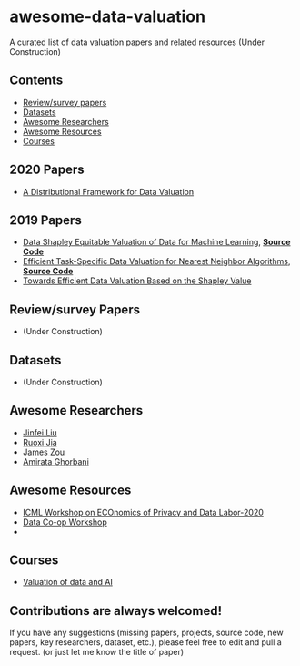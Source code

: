 # awesome-data-valuation
A curated list of data valuation papers and related resources (Under Construction)

## Contents
 - [Review/survey papers](https://github.com/murari023/awesome-background-subtraction#reviewsurvey-papers)
 - [Datasets](https://github.com/murari023/awesome-background-subtraction#datasets)
 - [Awesome Researchers](https://github.com/murari023/awesome-background-subtraction#awesome-researchers)
 - [Awesome Resources](https://github.com/murari023/awesome-background-subtraction#awesome-resources)
 - [Courses](https://github.com/murari023/awesome-background-subtraction/blob/master/README.md#projects)

## 2020 Papers
- [A Distributional Framework for Data Valuation](https://arxiv.org/abs/2002.12334)

## 2019 Papers
- [Data Shapley Equitable Valuation of Data for Machine Learning](http://proceedings.mlr.press/v97/ghorbani19c/ghorbani19c.pdf), [**Source Code**](https://github.com/amiratag/DataShapley)
- [Efficient Task-Specific Data Valuation for Nearest Neighbor Algorithms](https://arxiv.org/abs/1908.08619), [**Source Code**](https://github.com/murari023/KNN-PVLDB)
- [Towards Efficient Data Valuation Based on the Shapley Value](https://arxiv.org/abs/1902.10275)

## Review/survey Papers
- (Under Construction)

## Datasets
- (Under Construction)

## Awesome Researchers
- [Jinfei Liu](http://www.mathcs.emory.edu/~jliu253/)
- [Ruoxi Jia](https://ruoxijia.info/)
- [James Zou](https://www.james-zou.com/)
- [Amirata Ghorbani](https://www.amiratag.com/)

## Awesome Resources
- [ICML Workshop on ECOnomics of Privacy and Data Labor-2020](https://vasiloglou.github.io/EcoPaDL/)
- [Data Co-op Workshop](https://csrcl.huji.ac.il/event/data-co-op-workshop)
- 

## Courses
- [Valuation of data and AI](https://canvas.stanford.edu/courses/114221)

## Contributions are always welcomed!
If you have any suggestions (missing papers, projects, source code, new papers, key researchers, dataset, etc.), please feel free to edit and pull a request. (or just let me know the title of paper)
